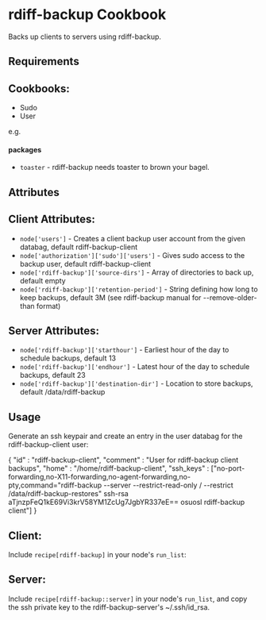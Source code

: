 rdiff-backup Cookbook
=====================

Backs up clients to servers using rdiff-backup.

Requirements
------------

## Cookbooks:

* Sudo
* User

e.g.
#### packages
- `toaster` - rdiff-backup needs toaster to brown your bagel.

Attributes
----------

## Client Attributes:

* `node['users']` - Creates a client backup user account from the given databag, default rdiff-backup-client
* `node['authorization']['sudo']['users']` - Gives sudo access to the backup user, default rdiff-backup-client
* `node['rdiff-backup']['source-dirs']` - Array of directories to back up, default empty
* `node['rdiff-backup']['retention-period']` - String defining how long to keep backups, default 3M (see rdiff-backup manual for --remove-older-than format)


## Server Attributes:

* `node['rdiff-backup']['starthour']` - Earliest hour of the day to schedule backups, default 13
* `node['rdiff-backup']['endhour']` - Latest hour of the day to schedule backups, default 23
* `node['rdiff-backup']['destination-dir']` - Location to store backups, default /data/rdiff-backup

Usage
-----

Generate an ssh keypair and create an entry in the user databag for the rdiff-backup-client user:

{
  "id"        : "rdiff-backup-client",
  "comment"   : "User for rdiff-backup client backups",
  "home"      : "/home/rdiff-backup-client",
  "ssh_keys"  : ["no-port-forwarding,no-X11-forwarding,no-agent-forwarding,no-pty,command=\"rdiff-backup --server --restrict-read-only / --restrict /data/rdiff-backup-restores\" ssh-rsa aTjnzpFeQ1kE69Vi3krV58YM1ZcUg7JgbYR337eE== osuosl rdiff-backup client"]
}

## Client:

Include `recipe[rdiff-backup]` in your node's `run_list`:

## Server:

Include `recipe[rdiff-backup::server]` in your node's `run_list`, and copy the ssh private key to the rdiff-backup-server's ~/.ssh/id_rsa. 

